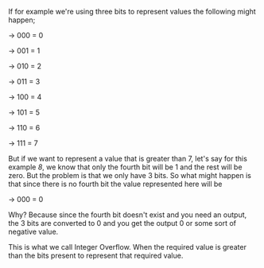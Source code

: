 If for example we're using three bits to represent values the following might happen;

→ 000 = 0

→ 001 = 1

→ 010 = 2

→ 011 = 3

→ 100 = 4

→ 101 = 5

→ 110 = 6

→ 111 = 7

But if we want to represent a value that is greater than 7, let's say for this example _8_, we know that only the fourth bit will be 1 and the rest will be zero. But the problem is that we only have 3 bits. So what might happen is that since there is no fourth bit the value represented here will be

→ 000 = 0

Why? Because since the fourth bit doesn't exist and you need an output, the 3 bits are converted to 0 and you get the output 0 or some sort of negative value.

This is what we call Integer Overflow. When the required value is greater than the bits present to represent that required value.